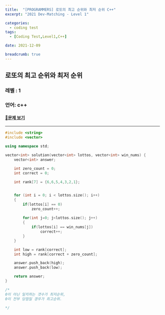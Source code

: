 ```yaml
---
title:  "[PROGRAMMERS] 로또의 최고 순위와 최저 순위 C++"
excerpt: "2021 Dev-Matching - Level 1"

categories:
  - coding test
tags:
  - [Coding Test,Level1,C++]

date: 2021-12-09

breadcrumb: true
---
```



## 로또의 최고 순위와 최저 순위 

### 레벨 : 1
### 언어: c++ 

#### [📂문제 보기](https://programmers.co.kr/learn/courses/30/lessons/77484)

***



```c++
#include <string>
#include <vector>

using namespace std;

vector<int> solution(vector<int> lottos, vector<int> win_nums) {
    vector<int> answer;
        
    int zero_count = 0;
    int correct = 0;

    int rank[7] = {6,6,5,4,3,2,1};


    for (int i = 0; i < lottos.size(); i++)
    {
        if(lottos[i] == 0)
            zero_count++;
        
        for(int j=0; j<lottos.size(); j++)
        {
            if(lottos[i] == win_nums[j])
                correct++;
        }
    }

    int low = rank[correct];
    int high = rank[correct + zero_count];

    answer.push_back(high);
    answer.push_back(low);

    return answer;
}

/*
0이 아닌 일치하는 갯수가 최저순위,
0이 전부 당첨일 경우가 최고순위.

*/
```



